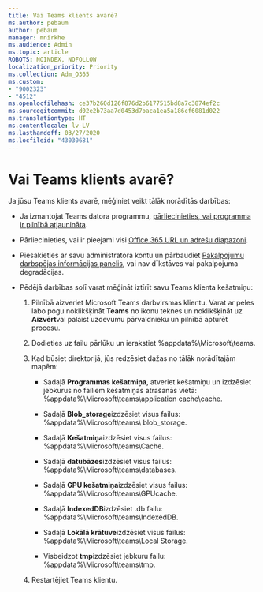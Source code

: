 ```yaml
---
title: Vai Teams klients avarē?
ms.author: pebaum
author: pebaum
manager: mnirkhe
ms.audience: Admin
ms.topic: article
ROBOTS: NOINDEX, NOFOLLOW
localization_priority: Priority
ms.collection: Adm_O365
ms.custom:
- "9002323"
- "4512"
ms.openlocfilehash: ce37b260d126f876d2b6177515bd8a7c3874ef2c
ms.sourcegitcommit: d02e2b73aa7d0453d7baca1ea5a186cf6081d022
ms.translationtype: HT
ms.contentlocale: lv-LV
ms.lasthandoff: 03/27/2020
ms.locfileid: "43030681"
---
```

# <a name="teams-client-crashing"></a>Vai Teams klients avarē?

Ja jūsu Teams klients avarē, mēģiniet veikt tālāk norādītās darbības:

- Ja izmantojat Teams datora programmu, [pārliecinieties, vai programma ir pilnībā atjaunināta](https://support.office.com/article/Update-Microsoft-Teams-535a8e4b-45f0-4f6c-8b3d-91bca7a51db1).

- Pārliecinieties, vai ir pieejami visi [Office 365 URL un adrešu diapazoni](https://docs.microsoft.com/microsoftteams/connectivity-issues).

- Piesakieties ar savu administratora kontu un pārbaudiet [Pakalpojumu darbspējas informācijas panelis](https://docs.microsoft.com/office365/enterprise/view-service-health), vai nav dīkstāves vai pakalpojuma degradācijas.

 - Pēdējā darbības solī varat mēģināt iztīrīt savu Teams klienta kešatmiņu:

    1.  Pilnībā aizveriet Microsoft Teams darbvirsmas klientu. Varat ar peles labo pogu noklikšķināt **Teams** no ikonu teknes un noklikšķināt uz **Aizvērt**vai palaist uzdevumu pārvaldnieku un pilnībā apturēt procesu.

    2.  Dodieties uz failu pārlūku un ierakstiet %appdata%\Microsoft\teams.

    3.  Kad būsiet direktorijā, jūs redzēsiet dažas no tālāk norādītajām mapēm:

         - Sadaļā **Programmas kešatmiņa**, atveriet kešatmiņu un izdzēsiet jebkurus no failiem kešatmiņas atrašanās vietā: %appdata%\Microsoft\teams\application cache\cache.

        - Sadaļā **Blob_storage**izdzēsiet visus failus: %appdata%\Microsoft\teams\ blob_storage.

        - Sadaļā **Kešatmiņa**izdzēsiet visus failus: %appdata%\Microsoft\teams\Cache.

        - Sadaļā **datubāzes**izdzēsiet visus failus: %appdata%\Microsoft\teams\databases.

        - Sadaļā **GPU kešatmiņa**izdzēsiet visus failus: %appdata%\Microsoft\teams\GPUcache.

        - Sadaļā **IndexedDB**izdzēsiet .db failu: %appdata%\Microsoft\teams\IndexedDB.

        - Sadaļā **Lokālā krātuve**izdzēsiet visus failus: %appdata%\Microsoft\teams\Local Storage.

        - Visbeidzot **tmp**izdzēsiet jebkuru failu: %appdata%\Microsoft\teams\tmp.

    4. Restartējiet Teams klientu.
